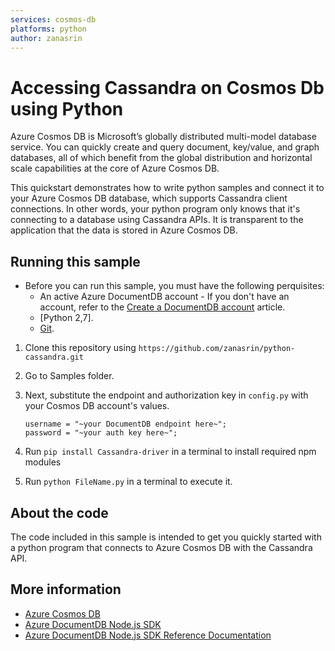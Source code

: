 ```yaml
---
services: cosmos-db
platforms: python
author: zanasrin
---
```


# Accessing Cassandra on Cosmos Db using Python
Azure Cosmos DB is Microsoft’s globally distributed multi-model database service. You can quickly create and query document, key/value, and graph databases, all of which benefit from the global distribution and horizontal scale capabilities at the core of Azure Cosmos DB.

This quickstart demonstrates how to write python samples and connect it to your Azure Cosmos DB database, which supports Cassandra client connections. In other words, your python program only knows that it's connecting to a database using Cassandra APIs. It is transparent to the application that the data is stored in Azure Cosmos DB.

## Running this sample
* Before you can run this sample, you must have the following perquisites:
	* An active Azure DocumentDB account - If you don't have an account, refer to the [Create a DocumentDB account](https://azure.microsoft.com/en-us/documentation/articles/documentdb-create-account/) article.
	* [Python 2,7].
	* [Git](http://git-scm.com/).


1. Clone this repository using `https://github.com/zanasrin/python-cassandra.git`

2. Go to Samples folder.

3. Next, substitute the endpoint and authorization key in `config.py` with your Cosmos DB account's values.

	```
	username = "~your DocumentDB endpoint here~";
	password = "~your auth key here~";
	```

4. Run `pip install Cassandra-driver` in a terminal to install required npm modules
 
5. Run `python FileName.py` in a terminal to execute it.

## About the code
The code included in this sample is intended to get you quickly started with a python program that connects to Azure Cosmos DB with the Cassandra API.

## More information

- [Azure Cosmos DB](https://docs.microsoft.com/azure/cosmos-db/introduction)
- [Azure DocumentDB Node.js SDK](https://docs.microsoft.com/azure/documentdb/documentdb-sdk-node)
- [Azure DocumentDB Node.js SDK Reference Documentation](http://azure.github.io/azure-documentdb-node/)
